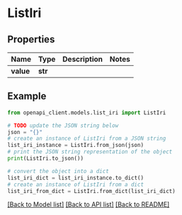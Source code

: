 # ListIri


## Properties

Name | Type | Description | Notes
------------ | ------------- | ------------- | -------------
**value** | **str** |  | 

## Example

```python
from openapi_client.models.list_iri import ListIri

# TODO update the JSON string below
json = "{}"
# create an instance of ListIri from a JSON string
list_iri_instance = ListIri.from_json(json)
# print the JSON string representation of the object
print(ListIri.to_json())

# convert the object into a dict
list_iri_dict = list_iri_instance.to_dict()
# create an instance of ListIri from a dict
list_iri_from_dict = ListIri.from_dict(list_iri_dict)
```
[[Back to Model list]](../README.md#documentation-for-models) [[Back to API list]](../README.md#documentation-for-api-endpoints) [[Back to README]](../README.md)


